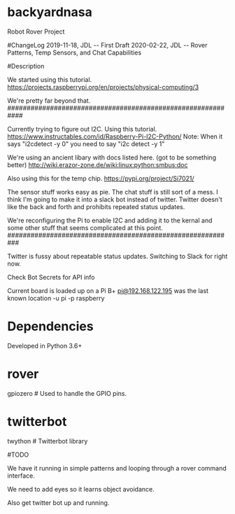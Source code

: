 # backyardnasa
Robot Rover Project

#ChangeLog
2019-11-18, JDL -- First Draft
2020-02-22, JDL -- Rover Patterns, Temp Sensors, and Chat Capabilities

#Description

We started using this tutorial.
https://projects.raspberrypi.org/en/projects/physical-computing/3

We're pretty far beyond that.   
############################################################

Currently trying to figure out I2C.
Using this tutorial.
https://www.instructables.com/id/Raspberry-Pi-I2C-Python/
Note: When it says "i2cdetect -y 0" you need to say "i2c detect -y 1"

We're using an ancient libary with docs listed here. (got to be something better)
http://wiki.erazor-zone.de/wiki:linux:python:smbus:doc

Also using this for the temp chip.
https://pypi.org/project/Si7021/

The sensor stuff works easy as pie.   The chat stuff is still sort of a mess.
I think I'm going to make it into a slack bot instead of twitter.  Twitter doesn't
like the back and forth and prohibits repeated status updates.

We're reconfiguring the Pi to enable I2C and adding it to the kernal and some
other stuff that seems complicated at this point.
###########################################################

Twitter is fussy about repeatable status updates.   Switching to Slack for right now.

Check Bot Secrets for API info







Current board is loaded up on a Pi B+
pi@192.168.122.195 was the last known location
-u pi -p raspberry



# Dependencies
Developed in Python 3.6+

# rover
gpiozero  # Used to handle the GPIO pins.

# twitterbot
twython # Twitterbot library

#TODO

We have it running in simple patterns and looping through a rover command interface.

We need to add eyes so it learns object avoidance.

Also get twitter bot up and running.

